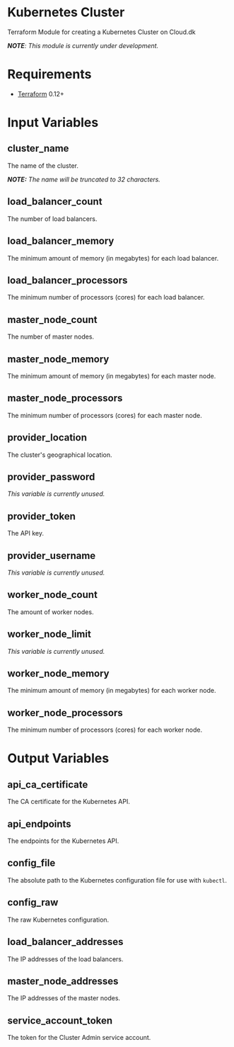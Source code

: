 # Kubernetes Cluster
Terraform Module for creating a Kubernetes Cluster on Cloud.dk

_**NOTE**: This module is currently under development._

# Requirements
- [Terraform](https://www.terraform.io/downloads.html) 0.12+

# Input Variables

## cluster_name
The name of the cluster.

_**NOTE:** The name will be truncated to 32 characters._

## load_balancer_count
The number of load balancers.

## load_balancer_memory
The minimum amount of memory (in megabytes) for each load balancer.

## load_balancer_processors
The minimum number of processors (cores) for each load balancer.

## master_node_count
The number of master nodes.

## master_node_memory
The minimum amount of memory (in megabytes) for each master node.

## master_node_processors
The minimum number of processors (cores) for each master node.

## provider_location
The cluster's geographical location.

## provider_password
_This variable is currently unused._

## provider_token
The API key.

## provider_username
_This variable is currently unused._

## worker_node_count
The amount of worker nodes.

## worker_node_limit
_This variable is currently unused._

## worker_node_memory
The minimum amount of memory (in megabytes) for each worker node.

## worker_node_processors
The minimum number of processors (cores) for each worker node.

# Output Variables

## api_ca_certificate
The CA certificate for the Kubernetes API.

## api_endpoints
The endpoints for the Kubernetes API.

## config_file
The absolute path to the Kubernetes configuration file for use with `kubectl`.

## config_raw
The raw Kubernetes configuration.

## load_balancer_addresses
The IP addresses of the load balancers.

## master_node_addresses
The IP addresses of the master nodes.

## service_account_token
The token for the Cluster Admin service account.
